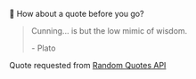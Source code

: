 📣 How about a quote before you go?

> Cunning... is but the low mimic of wisdom.
>
> <p>- Plato</p>

Quote requested from [Random Quotes API](https://github.com/lukePeavey/quotable)
